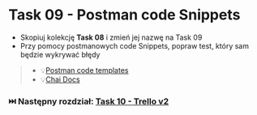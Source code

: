 # Task 09 - Postman code Snippets

* Skopiuj kolekcję **Task 08** i zmień jej nazwę na Task 09
* Przy pomocy postmanowych code Snippets, popraw test, który sam będzie wykrywać błędy

> * 💡[Postman code templates](../code-templates/postman-code-templates.md)
> * 💡[Chai Docs](https://www.chaijs.com/)

### ⏭️ Następny rozdział: [Task 10 - Trello v2](10-task-trello-v2.md)
